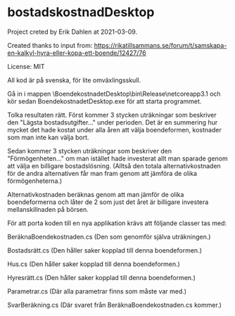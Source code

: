 # bostadskostnadDesktop

Project creted by Erik Dahlen at 2021-03-09.

Created thanks to input from: https://rikatillsammans.se/forum/t/samskapa-en-kalkyl-hyra-eller-kopa-ett-boende/12427/76

License: MIT

All kod är på svenska, för lite omväxlingsskull.

Gå in i mappen \BoendekostnadetDesktop\bin\Release\netcoreapp3.1 och kör sedan BoendekostnadetDesktop.exe för att starta programmet.

Tolka resultaten rätt.
Först kommer 3 stycken uträkningar som beskriver den "Lägsta bostadsutgifter..." under perioden. Det är en summering hur mycket det hade kostat under alla åren att välja boendeformen, kostnader som man inte kan välja bort.

Sedan kommer 3 stycken uträkningar som beskriver den "Förmögenheten..." om man istället hade investerat allt man sparade genom att välja en billigare bostadslösning. (Alltså den totala alternativkostnaden för de andra alternativen får man fram genom att jämföra de olika förmögenheterna.)

Alternativkostnaden beräknas genom att man jämför de olika boendeformerna och låter de 2 som just det året är billigare investera mellanskillnaden på börsen.

För att porta koden till en nya applikation krävs att följande classer tas med:

BeräknaBoendekostnaden.cs (Den som genomför själva uträkningen.)

Bostadsrätt.cs (Den håller saker kopplad till denna boendeformen.)

Hus.cs (Den håller saker kopplad till denna boendeformen.)

Hyresrätt.cs (Den håller saker kopplad till denna boendeformen.)

Parametrar.cs (Där alla parametrar finns som måste var med.)

SvarBeräkning.cs (Där svaret från BeräknaBoendekostnaden.cs kommer.)
